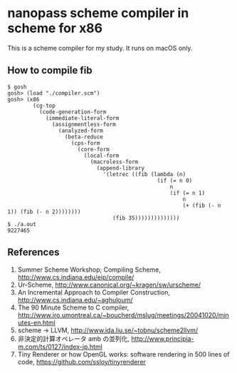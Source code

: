 # nanopass scheme compiler in scheme for x86

This is a scheme compiler for my study.
It runs on macOS only.

## How to compile fib

```
$ gosh
gosh> (load "./compiler.scm")
gosh> (x86
        (cg-top
          (code-generation-form
            (immediate-literal-form
              (assignmentless-form
                (analyzed-form
                  (beta-reduce
                    (cps-form
                      (core-form
                        (local-form
                          (macroless-form
                            (append-library
                              '(letrec ((fib (lambda (n)
                                               (if (= n 0)
                                                   n
                                                   (if (= n 1)
                                                       n
                                                       (+ (fib (- n 1)) (fib (- n 2))))))))
                                 (fib 35))))))))))))))
$ ./a.out
9227465
```

## References

1. Summer Scheme Workshop; Compiling Scheme, http://www.cs.indiana.edu/eip/compile/
1. Ur-Scheme, http://www.canonical.org/~kragen/sw/urscheme/
1. An Incremental Approach to Compiler Construction, http://www.cs.indiana.edu/~aghuloum/
1. The 90 Minute Scheme to C compiler, http://www.iro.umontreal.ca/~boucherd/mslug/meetings/20041020/minutes-en.html
1. scheme -> LLVM, http://www.ida.liu.se/~tobnu/scheme2llvm/
1. 非決定的計算オペレータ amb の並列化, http://www.principia-m.com/ts/0127/index-jp.html
1. Tiny Renderer or how OpenGL works: software rendering in 500 lines of code, https://github.com/ssloy/tinyrenderer
